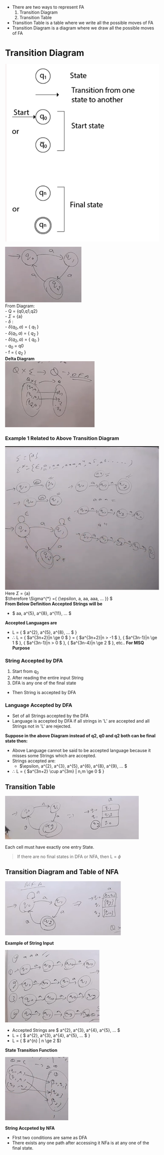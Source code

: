 - There are two ways to represent FA
    1. Transition Diagram
    2. Transition Table
- Transition Table is a table where we write all the possible moves of FA
- Transition Diagram is a diagram where we draw all the possible moves of FA

# Transition Diagram

![Notations](image.png)

![Transition Diagram](image-1.png) <br>
From Diagram: <br>
    - Q = {q0,q1,q2} <br>
    - $\Sigma$ = {a} <br>
    - $\delta$ : <br>
        - $\delta(q_{0},a)$ = { $q_{1}$ } <br>
        - $\delta(q_{1},a)$ = { $q_{2}$ } <br>
        - $\delta(q_{2},a)$ = { $q_{0}$ } <br>
    - $q_{0}$ = q0 <br>
    - f = { $q_{2}$ } <br>
**Delta Diagram** <br>
![Delta Function Diagram](image-2.png)

### Example 1 Related to Above Transition Diagram
![General Visualization Example](image-3.png) <br>
Here $\Sigma$ = {a} <br>
$\therefore \Sigma^{*} ={ \{\epsilon, a, aa, aaa, ...  \}} $ <br>
**From Below Definition Accepted Strings will be**
- $ aa, a^{5}, a^{8}, a^{11}, ... $ <br>

**Accepted Languages are**
- L = { $ a^{2}, a^{5}, a^{8}, ... $ } <br>
- $\therefore$ L = { $a^{3n+2}|n \ge 0 $ } = { $a^{3n+2}|n > -1 $ }, { $a^{3n-1}|n \ge 1 $ }, { $a^{3n-1}|n > 0 $ }, { $a^{3n-4}|n \ge 2 $ }, etc.. **For MSQ Purpose**

### String Accepted by DFA
1. Start from $q_{0}$
2. After reading the entire input String
3. DFA is any one of the final state
- Then String is accepted by DFA

### Language Accepted by DFA
- Set of all Strings accepted by the DFA <br>
- Language is accepted by DFA if all strings in 'L' are accepted and all Strings not in 'L' are rejected.


**Suppose in the above Diagram instead of q2, q0 and q2 both can be final state then:**
- Above Language cannot be said to be accepted language because it misses some Strings which are accepted.
- Strings accepted are:
    - $\epsilon, a^{2}, a^{3}, a^{5}, a^{6}, a^{8}, a^{9}, ... $
- $\therefore$ L = { $a^{3n+2} \cup a^{3m} | n,m \ge 0 $ }

## Transition Table
![Alt text](image-4.png)

Each cell must have exactly one entry State.

> If there are no final states in DFA or NFA, then L = $\phi$

## Transition Diagram and Table of NFA
![Alt text](image-5.png)

**Example of String Input**

![Alt text](image-7.png)

- Accepted Strings are $ a^{2}, a^{3}, a^{4}, a^{5}, ... $
- L = { $ a^{2}, a^{3}, a^{4}, a^{5}, ... $ }
- L = { $ a^{n} | n \ge 2 $}

**State Transition Function** 

![Alt text](image-6.png)

**String Accpeted by NFA**

- FIrst two conditions are same as DFA
- There exists any one path after accessing it NFa is at any one of the final state.